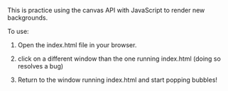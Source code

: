 This is practice using the canvas API with JavaScript to render new backgrounds.

To use:

1. Open the index.html file in your browser.

2. click on a different window than the one running index.html (doing so resolves a bug)

3. Return to the window running index.html and start popping bubbles!